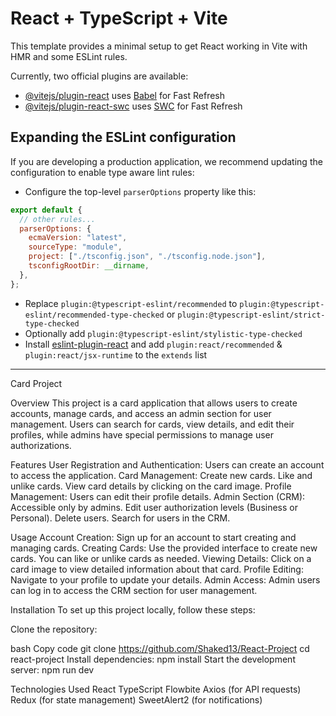 # React + TypeScript + Vite

This template provides a minimal setup to get React working in Vite with HMR and some ESLint rules.

Currently, two official plugins are available:

- [@vitejs/plugin-react](https://github.com/vitejs/vite-plugin-react/blob/main/packages/plugin-react/README.md) uses [Babel](https://babeljs.io/) for Fast Refresh
- [@vitejs/plugin-react-swc](https://github.com/vitejs/vite-plugin-react-swc) uses [SWC](https://swc.rs/) for Fast Refresh

## Expanding the ESLint configuration

If you are developing a production application, we recommend updating the configuration to enable type aware lint rules:

- Configure the top-level `parserOptions` property like this:

```js
export default {
  // other rules...
  parserOptions: {
    ecmaVersion: "latest",
    sourceType: "module",
    project: ["./tsconfig.json", "./tsconfig.node.json"],
    tsconfigRootDir: __dirname,
  },
};
```

- Replace `plugin:@typescript-eslint/recommended` to `plugin:@typescript-eslint/recommended-type-checked` or `plugin:@typescript-eslint/strict-type-checked`
- Optionally add `plugin:@typescript-eslint/stylistic-type-checked`
- Install [eslint-plugin-react](https://github.com/jsx-eslint/eslint-plugin-react) and add `plugin:react/recommended` & `plugin:react/jsx-runtime` to the `extends` list


-----------------------------------------------------------------------------------------------------------------------------------------
Card Project

Overview
This project is a card application that allows users to create accounts, manage cards, and access an admin section for user management. Users can search for cards, view details, and edit their profiles, while admins have special permissions to manage user authorizations.

Features
User Registration and Authentication: Users can create an account to access the application.
Card Management:
Create new cards.
Like and unlike cards.
View card details by clicking on the card image.
Profile Management: Users can edit their profile details.
Admin Section (CRM):
Accessible only by admins.
Edit user authorization levels (Business or Personal).
Delete users.
Search for users in the CRM.

Usage
Account Creation: Sign up for an account to start creating and managing cards.
Creating Cards: Use the provided interface to create new cards. You can like or unlike cards as needed.
Viewing Details: Click on a card image to view detailed information about that card.
Profile Editing: Navigate to your profile to update your details.
Admin Access: Admin users can log in to access the CRM section for user management.

Installation
To set up this project locally, follow these steps:

Clone the repository:

bash
Copy code
git clone <https://github.com/Shaked13/React-Project>
cd react-project
Install dependencies:
npm install
Start the development server: npm run dev

Technologies Used
React
TypeScript
Flowbite
Axios (for API requests)
Redux (for state management)
SweetAlert2 (for notifications)